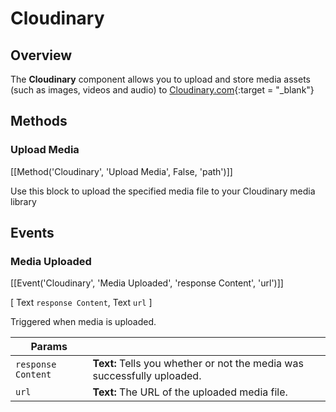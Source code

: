 # Cloudinary

## Overview

The **Cloudinary** component allows you to upload and store media assets (such as images, videos and audio) to [Cloudinary.com](https://cloudinary.com/){:target = "_blank"}

## Methods

### Upload Media
[[Method('Cloudinary', 'Upload Media', False, 'path')]]

Use this block to upload the specified media file to your Cloudinary media library


## Events

### Media Uploaded
[[Event('Cloudinary', 'Media Uploaded', 'response Content', 'url')]]

\[ Text `response Content`, Text `url` \]

Triggered when media is uploaded.

Params           |  []()       
---------------- | ------- 
`response Content`          | **Text:**  Tells you whether or not the media was successfully uploaded.
`url`          | **Text:**  The URL of the uploaded media file.